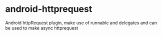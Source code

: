 android-httprequest
===================

Android httpRequest plugin, make use of runnable and delegates and can be used to make async httprequest
